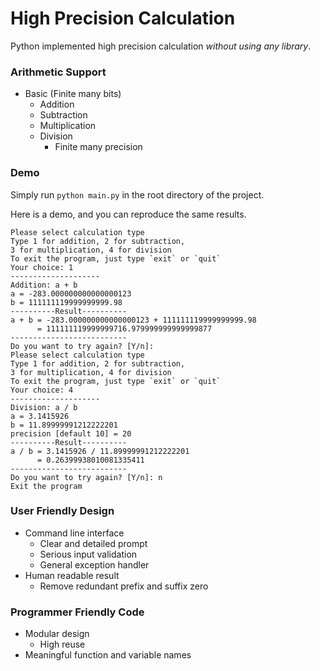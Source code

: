 # High Precision Calculation
Python implemented high precision calculation
*without using any library*.

### Arithmetic Support
- Basic (Finite many bits)
    * Addition
    * Subtraction
    * Multiplication
    * Division
        * Finite many precision

### Demo

Simply run `python main.py` in the root directory of the project.

Here is a demo, and you can reproduce the same results.

```
Please select calculation type
Type 1 for addition, 2 for subtraction,
3 for multiplication, 4 for division
To exit the program, just type `exit` or `quit`
Your choice: 1
--------------------
Addition: a + b
a = -283.000000000000000123
b = 111111119999999999.98
----------Result----------
a + b = -283.000000000000000123 + 111111119999999999.98
      = 111111119999999716.979999999999999877
--------------------------
Do you want to try again? [Y/n]:
Please select calculation type
Type 1 for addition, 2 for subtraction,
3 for multiplication, 4 for division
To exit the program, just type `exit` or `quit`
Your choice: 4
--------------------
Division: a / b
a = 3.1415926
b = 11.89999991212222201
precision [default 10] = 20
----------Result----------
a / b = 3.1415926 / 11.89999991212222201
      = 0.26399938010081335411
--------------------------
Do you want to try again? [Y/n]: n
Exit the program
```

### User Friendly Design
- Command line interface
    - Clear and detailed prompt
    - Serious input validation
    - General exception handler
- Human readable result
    - Remove redundant prefix and suffix zero

### Programmer Friendly Code
- Modular design
    - High reuse
- Meaningful function and variable names
